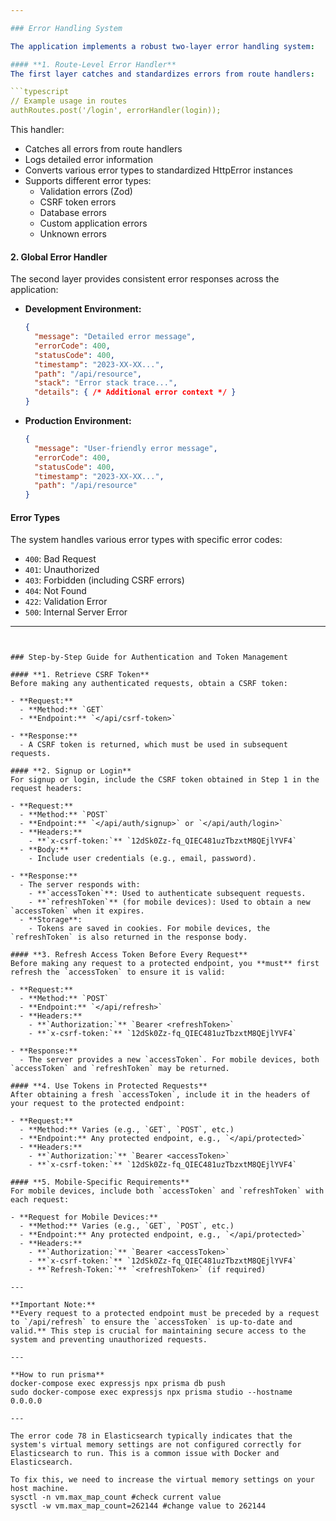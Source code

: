 ```yaml
---

### Error Handling System

The application implements a robust two-layer error handling system:

#### **1. Route-Level Error Handler**
The first layer catches and standardizes errors from route handlers:

```typescript
// Example usage in routes
authRoutes.post('/login', errorHandler(login));
```

This handler:
- Catches all errors from route handlers
- Logs detailed error information
- Converts various error types to standardized HttpError instances
- Supports different error types:
  - Validation errors (Zod)
  - CSRF token errors
  - Database errors
  - Custom application errors
  - Unknown errors

#### **2. Global Error Handler**
The second layer provides consistent error responses across the application:

- **Development Environment:**
  ```json
  {
    "message": "Detailed error message",
    "errorCode": 400,
    "statusCode": 400,
    "timestamp": "2023-XX-XX...",
    "path": "/api/resource",
    "stack": "Error stack trace...",
    "details": { /* Additional error context */ }
  }
  ```

- **Production Environment:**
  ```json
  {
    "message": "User-friendly error message",
    "errorCode": 400,
    "statusCode": 400,
    "timestamp": "2023-XX-XX...",
    "path": "/api/resource"
  }
  ```

#### **Error Types**
The system handles various error types with specific error codes:
- `400`: Bad Request
- `401`: Unauthorized
- `403`: Forbidden (including CSRF errors)
- `404`: Not Found
- `422`: Validation Error
- `500`: Internal Server Error

---
```


### Step-by-Step Guide for Authentication and Token Management

#### **1. Retrieve CSRF Token**
Before making any authenticated requests, obtain a CSRF token:

- **Request:**
  - **Method:** `GET`
  - **Endpoint:** `</api/csrf-token>`

- **Response:**
  - A CSRF token is returned, which must be used in subsequent requests.

#### **2. Signup or Login**
For signup or login, include the CSRF token obtained in Step 1 in the request headers:

- **Request:**
  - **Method:** `POST`
  - **Endpoint:** `</api/auth/signup>` or `</api/auth/login>`
  - **Headers:**
    - **`x-csrf-token:`** `12dSk0Zz-fq_QIEC481uzTbzxtM8QEjlYVF4`
  - **Body:**
    - Include user credentials (e.g., email, password).

- **Response:**
  - The server responds with:
    - **`accessToken`**: Used to authenticate subsequent requests.
    - **`refreshToken`** (for mobile devices): Used to obtain a new `accessToken` when it expires.
  - **Storage**:
    - Tokens are saved in cookies. For mobile devices, the `refreshToken` is also returned in the response body.

#### **3. Refresh Access Token Before Every Request**
Before making any request to a protected endpoint, you **must** first refresh the `accessToken` to ensure it is valid:

- **Request:**
  - **Method:** `POST`
  - **Endpoint:** `</api/refresh>`
  - **Headers:**
    - **`Authorization:`** `Bearer <refreshToken>`
    - **`x-csrf-token:`** `12dSk0Zz-fq_QIEC481uzTbzxtM8QEjlYVF4`

- **Response:**
  - The server provides a new `accessToken`. For mobile devices, both `accessToken` and `refreshToken` may be returned.

#### **4. Use Tokens in Protected Requests**
After obtaining a fresh `accessToken`, include it in the headers of your request to the protected endpoint:

- **Request:**
  - **Method:** Varies (e.g., `GET`, `POST`, etc.)
  - **Endpoint:** Any protected endpoint, e.g., `</api/protected>`
  - **Headers:**
    - **`Authorization:`** `Bearer <accessToken>`
    - **`x-csrf-token:`** `12dSk0Zz-fq_QIEC481uzTbzxtM8QEjlYVF4`

#### **5. Mobile-Specific Requirements**
For mobile devices, include both `accessToken` and `refreshToken` with each request:

- **Request for Mobile Devices:**
  - **Method:** Varies (e.g., `GET`, `POST`, etc.)
  - **Endpoint:** Any protected endpoint, e.g., `</api/protected>`
  - **Headers:**
    - **`Authorization:`** `Bearer <accessToken>`
    - **`x-csrf-token:`** `12dSk0Zz-fq_QIEC481uzTbzxtM8QEjlYVF4`
    - **`Refresh-Token:`** `<refreshToken>` (if required)

---

**Important Note:**  
**Every request to a protected endpoint must be preceded by a request to `/api/refresh` to ensure the `accessToken` is up-to-date and valid.** This step is crucial for maintaining secure access to the system and preventing unauthorized requests.

---

**How to run prisma** 
docker-compose exec expressjs npx prisma db push
sudo docker-compose exec expressjs npx prisma studio --hostname 0.0.0.0

---

The error code 78 in Elasticsearch typically indicates that the system's virtual memory settings are not configured correctly for Elasticsearch to run. This is a common issue with Docker and Elasticsearch.

To fix this, we need to increase the virtual memory settings on your host machine. 
sysctl -n vm.max_map_count #check current value
sysctl -w vm.max_map_count=262144 #change value to 262144